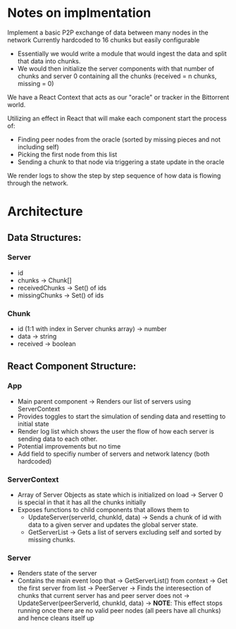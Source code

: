 # Notes on implmentation

Implement a basic P2P exchange of data between many nodes in the network
Currently hardcoded to 16 chunks but easily configurable
- Essentially we would write a module that would ingest the data and split that data into chunks.
- We would then initialize the server components with that number of chunks and server 0 containing all the chunks (received = n chunks, missing = 0)

We have a React Context that acts as our "oracle" or tracker in the Bittorrent world.

Utilizing an effect in React that will make each component start the process of:
- Finding peer nodes from the oracle (sorted by missing pieces and not including self)
- Picking the first node from this list 
- Sending a chunk to that node via triggering a state update in the oracle

We render logs to show the step by step sequence of how data is flowing through the network.

# Architecture

## Data Structures:

### Server
- id
- chunks -> Chunk[]
- receivedChunks -> Set() of ids
- missingChunks -> Set() of ids

### Chunk
- id (1:1 with index in Server chunks array) -> number
- data -> string
- received -> boolean 

## React Component Structure:

### App 
- Main parent component -> Renders our list of servers using ServerContext 
- Provides toggles to start the simulation of sending data and resetting to initial state
- Render log list which shows the user the flow of how each server is sending data to each other.
- Potential improvements but no time 
 - Add field to specifiy number of servers and network latency (both hardcoded)

### ServerContext
 - Array of Server Objects as state which is initialized on load -> Server 0 is special in that it has all the chunks initially
 - Exposes functions to child components that allows them to 
    - UpdateServer(serverId, chunkId, data) -> Sends a chunk of id with data to a given server and updates the global server state.
    - GetServerList -> Gets a list of servers excluding self and sorted by missing chunks.

### Server
- Renders state of the server
- Contains the main event loop that 
 -> GetServerList() from context
 -> Get the first server from list -> PeerServer
 -> Finds the interesection of chunks that current server has and peer server does not
 -> UpdateServer(peerServerId, chunkId, data)
 -> **NOTE**: This effect stops running once there are no valid peer nodes (all peers have all chunks) and hence cleans itself up

